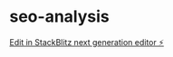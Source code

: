 # seo-analysis

[Edit in StackBlitz next generation editor ⚡️](https://stackblitz.com/~/github.com/MarcinPlaza1/seo-analysis)